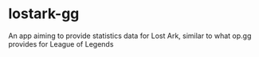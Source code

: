 # lostark-gg
An app aiming to provide statistics data for Lost Ark, similar to what op.gg provides for League of Legends
